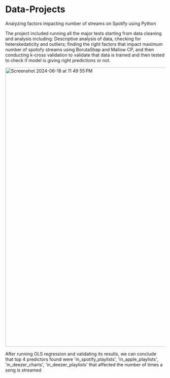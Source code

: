 # Data-Projects
Analyzing factors impacting number of streams on Spotify using Python



The project included running all the major tests starting from data cleaning and analysis including: Descriptive analysis of data, checking for heterskedaticity and outliers; finding the right factors that impact maximum number of spotofy streams using BorutaShap and Mallow CP, and then conducting k-cross validation to validate that data is trained and then tested to check if model is giving right predictions or not.

<img width="878" alt="Screenshot 2024-06-18 at 11 49 55 PM" src="https://github.com/akshikh/Spotify-Streaming-Regression-Analysis/assets/173235208/c6da7628-2dd8-40a0-b42d-b6f5b9f3aa68">


After running OLS regression and validating its results, we can conclude that top 4 predictors found were 'in_spotify_playlists', 'in_apple_playlists', 'in_deezer_charts', 'in_deezer_playlists' that affected the number of times a song is streamed
